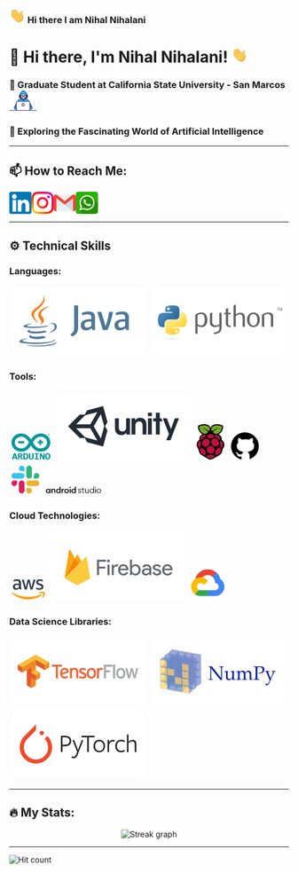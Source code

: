 
###   <img src="https://github.com/nihalnihalani/nihalnihalani/blob/master/Assets/Hi.gif" width="29px"> Hi there I am Nihal Nihalani 

# 👋 Hi there, I'm Nihal Nihalani! <img src="https://github.com/nihalnihalani/nihalnihalani/blob/master/Assets/Hi.gif" width="29px" alt="Waving hand">
### 🔭 Graduate Student at California State University - San Marcos <img src="https://github.com/nihalnihalani/nihalnihalani/blob/master/Assets/Developer.gif" width="50px" alt="Developer">
### 🌱 Exploring the Fascinating World of Artificial Intelligence 

---

## 📫 How to Reach Me:
<p>
  <a href="https://in.linkedin.com/in/nihalnihalani">
    <img align="left" alt="Nihal Nihalani | LinkedIn" width="40px" src="https://github.com/nihalnihalani/nihalnihalani/blob/master/Assets/Linkedin.svg" />
  </a>
  <a href="https://www.instagram.com/i_am_nihal_/">
    <img align="left" alt="Nihal Nihalani | Instagram" width="40px" src="https://github.com/nihalnihalani/nihalnihalani/blob/master/Assets/Instagram.svg" />
  </a>
  <a href="mailto:nihal.nihalani@gmail.com">
    <img align="left" alt="Nihal Nihalani | Gmail" width="40px" src="https://github.com/nihalnihalani/nihalnihalani/blob/master/Assets/Gmail.svg" />
  </a>
  <a href="https://api.whatsapp.com/send?phone=+17608841164">
    <img align="left" alt="Nihal Nihalani | WhatsApp" width="40px" src="https://github.com/nihalnihalani/nihalnihalani/blob/master/Assets/whatsapp.svg" />
  </a>
</p>
<br clear="left">

---

## ⚙️ Technical Skills

### Languages:
<p align="left">
  <img src="https://github.com/nihalnihalani/nihalnihalani/blob/master/Assets/java-ar21.svg" alt="Java" style="margin:4px">
  <img src="https://github.com/nihalnihalani/nihalnihalani/blob/master/Assets/python-ar21.svg" alt="Python" style="margin:4px">
</p>

### Tools:
<p align="left">
  <img src="https://github.com/nihalnihalani/nihalnihalani/blob/master/Assets/arduino-official.svg" alt="Arduino" width="70px" style="margin:4px">
  <img src="https://github.com/nihalnihalani/nihalnihalani/blob/master/Assets/unity3d-ar21.svg" alt="Unity" style="margin:4px">
  <img src="https://github.com/nihalnihalani/nihalnihalani/blob/master/Assets/raspberry-pi.svg" alt="Raspberry Pi" width="50px" style="margin:4px">
  <img src="https://github.com/nihalnihalani/nihalnihalani/blob/master/Assets/github-1.svg" alt="GitHub" width="50px" style="margin:4px">
  <img src="https://github.com/nihalnihalani/nihalnihalani/blob/master/Assets/slack-new-logo.svg" alt="Slack" width="50px" style="margin:4px">
  <img src="https://github.com/nihalnihalani/nihalnihalani/blob/master/Assets/android-studio-logo.svg" alt="Android Studio" width="100px" style="margin:4px">
</p>

### Cloud Technologies:
<p align="left">
  <img src="https://github.com/nihalnihalani/nihalnihalani/blob/master/Assets/amazon-web-services-2.svg" alt="AWS" width="60px" style="margin:4px">
  <img src="https://github.com/nihalnihalani/nihalnihalani/blob/master/Assets/firebase-ar21.svg" alt="Firebase" style="margin:4px">
  <img src="https://github.com/nihalnihalani/nihalnihalani/blob/master/Assets/google_cloud-icon.svg" alt="Google Cloud" width="60px" style="margin:4px">
</p>

### Data Science Libraries:
<p align="left">
  <img src="https://github.com/nihalnihalani/nihalnihalani/blob/master/Assets/tensorflow-ar21.svg" alt="TensorFlow" style="margin:4px">
  <img src="https://github.com/nihalnihalani/nihalnihalani/blob/master/Assets/numpy-ar21.svg" alt="NumPy" style="margin:4px">
  <img src="https://github.com/nihalnihalani/nihalnihalani/blob/master/Assets/pytorch-ar21.svg" alt="PyTorch" style="margin:4px">
</p>

---

## 🔥 My Stats:
<div align="center">
  <img src="https://streak-stats.demolab.com?user=nihalnihalani&theme=dark&hide_border=true" height="220" alt="Streak graph" />
</div>

---

<p align="left">
  <img src="http://hits.dwyl.com/nihalnihalani/nihalnihalani.svg" alt="Hit count" />
</p>


